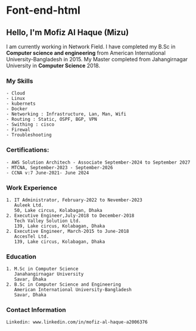 # Font-end-html
## Hello, I'm Mofiz Al Haque (Mizu)

 I am currently working in Network Field. I have completed my B.Sc in __Computer science and engineering__ from American International University-Bangladesh in 2015. My Master completed from Jahangirnagar University in __Computer Science__ 2018. 

### My Skills 
    - Cloud
    - Linux
    - kubernets
    - Docker
    - Networking : Infrastructure, Lan, Man, Wifi
    - Routing : Static, OSPF, BGP, VPN
    - Swithing : cisco
    - Firewal
    - Troubleshooting
    
### Certifications: 
    - AWS Solution Architech - Associate September-2024 to September 2027
    - MTCNA, September-2023 - September-2026
    - CCNA v:7 June-2021- June 2024
    
### Work Experience
    1. IT Administrator, February-2022 to Nevember-2023
       Auleek Ltd.
       50, Lake circus, Kolabagan, Dhaka
    2. Executive Engineer,July-2018 to December-2018
       Tech Valley Solution Ltd.
       139, Lake circus, Kolabagan, Dhaka
    2. Executive Engineer, March-2015 to June-2018
       AccesTel Ltd.
       139, Lake circus, Kolabagan, Dhaka
       
### Education
    1. M.Sc in Computer Science
       Janahangirnagar University
       Savar, Dhaka
    2. B.Sc in Computer Science and Engineering
       American International University-Bangladesh
       Savar, Dhaka    

### Contact Information
    Linkedin: www.linkedin.com/in/mofiz-al-haque-a2006376
